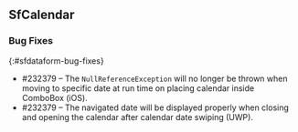 ## SfCalendar

### Bug Fixes
{:#sfdataform-bug-fixes}

* \#232379 – The `NullReferenceException` will no longer be thrown when moving to specific date at run time on placing calendar inside ComboBox (iOS).
* \#232379 – The navigated date will be displayed properly when closing and opening the calendar after calendar date swiping (UWP).
